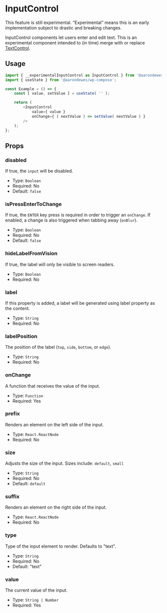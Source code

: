 # InputControl

<div class="callout callout-alert">
This feature is still experimental. “Experimental” means this is an early implementation subject to drastic and breaking changes.
</div>

InputControl components let users enter and edit text. This is an experimental component intended to (in time) merge with or replace [TextControl](../text-control).

## Usage

```js
import { __experimentalInputControl as InputControl } from '@aarondewes/wp-components';
import { useState } from '@aarondewes/wp-compose';

const Example = () => {
	const [ value, setValue ] = useState( '' );

	return (
		<InputControl
			value={ value }
			onChange={ ( nextValue ) => setValue( nextValue ) }
		/>
	);
};
```

## Props

### disabled

If true, the `input` will be disabled.

-   Type: `Boolean`
-   Required: No
-   Default: `false`

### isPressEnterToChange

If true, the `ENTER` key press is required in order to trigger an `onChange`. If enabled, a change is also triggered when tabbing away (`onBlur`).

-   Type: `Boolean`
-   Required: No
-   Default: `false`

### hideLabelFromVision

If true, the label will only be visible to screen readers.

-   Type: `Boolean`
-   Required: No

### label

If this property is added, a label will be generated using label property as the content.

-   Type: `String`
-   Required: No

### labelPosition

The position of the label (`top`, `side`, `bottom`, or `edge`).

-   Type: `String`
-   Required: No

### onChange

A function that receives the value of the input.

-   Type: `Function`
-   Required: Yes

### prefix

Renders an element on the left side of the input.

-   Type: `React.ReactNode`
-   Required: No

### size

Adjusts the size of the input.
Sizes include: `default`, `small`

-   Type: `String`
-   Required: No
-   Default: `default`

### suffix

Renders an element on the right side of the input.

-   Type: `React.ReactNode`
-   Required: No

### type

Type of the input element to render. Defaults to "text".

-   Type: `String`
-   Required: No
-   Default: "text"

### value

The current value of the input.

-   Type: `String | Number`
-   Required: Yes
